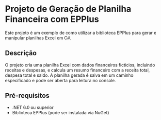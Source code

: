 # Projeto de Geração de Planilha Financeira com EPPlus

Este projeto é um exemplo de como utilizar a biblioteca EPPlus para gerar e manipular planilhas Excel em C#.

## Descrição

O projeto cria uma planilha Excel com dados financeiros fictícios, incluindo receitas e despesas, 
e calcula um resumo financeiro com a receita total, despesa total e saldo. A planilha gerada é salva 
em um caminho especificado e pode ser aberta para leitura no console.

## Pré-requisitos

- .NET 6.0 ou superior
- Biblioteca EPPlus (pode ser instalada via NuGet)


